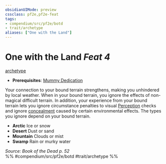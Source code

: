 ```yaml
---
obsidianUIMode: preview
cssclass: pf2e,pf2e-feat
tags:
- compendium/src/pf2e/botd
- trait/archetype
aliases: ["One with the Land"]
---
```

# One with the Land  *Feat 4*  
[archetype](archetype.md "Archetype Feat Trait")  

- **Prerequisites**: [Mummy Dedication](mummy-dedication-botd.md)

Your connection to your bound terrain strengthens, making you unhindered by local weather. When in your bound terrain, you ignore the effects of non-magical difficult terrain. In addition, your experience from your bound terrain lets you ignore circumstance penalties to visual [Perception](skills.md#Perception) checks and ignore [concealment](conditions.md#Concealed) caused by certain environmental effects. The types you ignore depend on your bound terrain.

- **Arctic** Ice or snow
- **Desert** Dust or sand
- **Mountain** Clouds or mist
- **Swamp** Rain or murky water

*Source: Book of the Dead p. 52*  
%% #compendium/src/pf2e/botd #trait/archetype %%